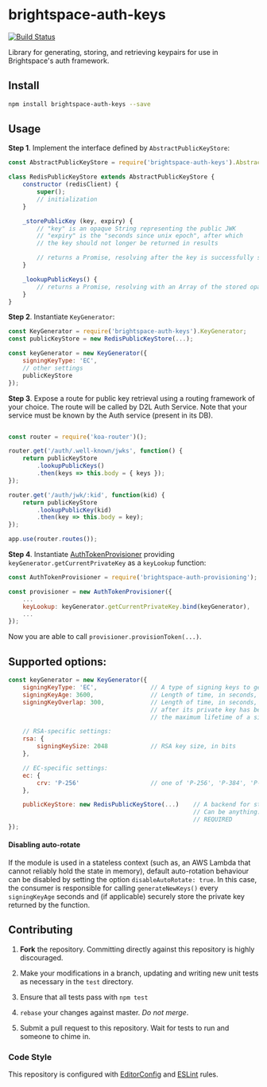 # brightspace-auth-keys

[![Build Status](https://travis-ci.org/Brightspace/node-auth-keys.svg?branch=master)](https://travis-ci.org/Brightspace/node-auth-keys)

Library for generating, storing, and retrieving keypairs for use in
Brightspace's auth framework.

## Install
```bash
npm install brightspace-auth-keys --save
```

## Usage

**Step 1**. Implement the interface defined by `AbstractPublicKeyStore`:

```javascript
const AbstractPublicKeyStore = require('brightspace-auth-keys').AbstractPublicKeyStore;

class RedisPublicKeyStore extends AbstractPublicKeyStore {
	constructor (redisClient) {
		super();
		// initialization
	}

	_storePublicKey (key, expiry) {
		// "key" is an opaque String representing the public JWK
		// "expiry" is the "seconds since unix epoch", after which
		// the key should not longer be returned in results

		// returns a Promise, resolving after the key is successfully stored
	}

	_lookupPublicKeys() {
		// returns a Promise, resolving with an Array of the stored opaque strings
	}
}
```

**Step 2**. Instantiate `KeyGenerator`:

```javascript
const KeyGenerator = require('brightspace-auth-keys').KeyGenerator;
const publicKeyStore = new RedisPublicKeyStore(...);

const keyGenerator = new KeyGenerator({
	signingKeyType: 'EC',
	// other settings
	publicKeyStore
});
```

**Step 3**. Expose a route for public key retrieval using a routing framework
of your choice. The route will be called by D2L Auth Service. Note that your
service must be known by the Auth service (present in its DB).

```javascript

const router = require('koa-router')();

router.get('/auth/.well-known/jwks', function() {
	return publicKeyStore
		.lookupPublicKeys()
		.then(keys => this.body = { keys });
});

router.get('/auth/jwk/:kid', function(kid) {
	return publicKeyStore
		.lookupPublicKey(kid)
		.then(key => this.body = key);
});

app.use(router.routes());

```
**Step 4**. Instantiate [AuthTokenProvisioner][AuthTokenProvisioner] providing
`keyGenerator.getCurrentPrivateKey` as a `keyLookup` function:

```javascript
const AuthTokenProvisioner = require('brightspace-auth-provisioning');

const provisioner = new AuthTokenProvisioner({
	...
	keyLookup: keyGenerator.getCurrentPrivateKey.bind(keyGenerator),
	...
});
```
Now you are able to call `provisioner.provisionToken(...)`.

## Supported options:

```javascript
const keyGenerator = new KeyGenerator({
	signingKeyType: 'EC',				// A type of signing keys to generate. 'RSA' or 'EC'. REQUIRED
	signingKeyAge: 3600,				// Length of time, in seconds, for a private key to remain in use
	signingKeyOverlap: 300,				// Length of time, in seconds, for a public key to remain valid
										// after its private key has been rotated out. This is effectively
										// the maximum lifetime of a signed token.

	// RSA-specific settings:
	rsa: {
		signingKeySize: 2048			// RSA key size, in bits
	},

	// EC-specific settings:
	ec: {
		crv: 'P-256'					// one of 'P-256', 'P-384', 'P-521'
	},

	publicKeyStore: new RedisPublicKeyStore(...)	// A backend for storing public keys.
													// Can be anything: Redis, MSSQL, PostgreSQL, etc.
													// REQUIRED
});
```

#### Disabling auto-rotate

If the module is used in a stateless context (such as, an AWS Lambda that cannot
reliably hold the state in memory), default auto-rotation behaviour can be
disabled by setting the option `disableAutoRotate: true`. In this case, the
consumer is responsible for calling `generateNewKeys()` every `signingKeyAge`
seconds and (if applicable) securely store the private key returned by the
function.

## Contributing

1. **Fork** the repository. Committing directly against this repository is
   highly discouraged.

2. Make your modifications in a branch, updating and writing new unit tests
   as necessary in the `test` directory.

3. Ensure that all tests pass with `npm test`

4. `rebase` your changes against master. *Do not merge*.

5. Submit a pull request to this repository. Wait for tests to run and someone
   to chime in.

### Code Style

This repository is configured with [EditorConfig][EditorConfig] and
[ESLint][ESLint] rules.

[AuthTokenProvisioner]: https://github.com/Brightspace/node-auth-provisioning
[EditorConfig]: http://editorconfig.org/
[ESLint]: http://eslint.org
